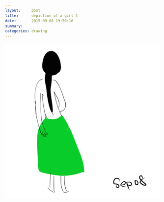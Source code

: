 ```yaml
---
layout:     post
title:      depiction of a girl 4
date:       2015-09-08 19:50:16
summary:    
categories: drawing
---
```

![depiction of a girl 4](/images/diary/depiction-of-a-girl-4.png "Like a lotus.")
